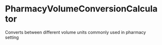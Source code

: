 # PharmacyVolumeConversionCalculator
Converts between different volume units commonly used in pharmacy setting
